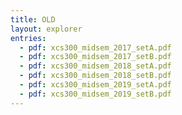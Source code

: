 ```yaml
---
title: OLD
layout: explorer
entries:
  - pdf: xcs300_midsem_2017_setA.pdf
  - pdf: xcs300_midsem_2017_setB.pdf
  - pdf: xcs300_midsem_2018_setA.pdf
  - pdf: xcs300_midsem_2018_setB.pdf
  - pdf: xcs300_midsem_2019_setA.pdf
  - pdf: xcs300_midsem_2019_setB.pdf
---
```

